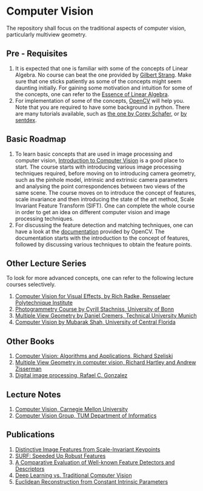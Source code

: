 # Computer Vision

The repository shall focus on the traditional aspects of computer vision, particularly multiview geometry. 

## Pre - Requisites
1. It is expected that one is familiar with some of the concepts of Linear Algebra. No course can beat the one provided by [Gilbert Strang](https://www.youtube.com/playlist?list=PLE7DDD91010BC51F8). Make sure that one sticks patiently as some of the concepts might seem daunting initially. For gaining some motivation and intuition for some of the concepts, one can refer to the [Essence of Linear Algebra](https://www.youtube.com/playlist?list=PLZHQObOWTQDPD3MizzM2xVFitgF8hE_ab).
2. For implementation of some of the concepts, [OpenCV](https://opencv.org/releases/) will help you. Note that you are required to have some background in python. There are many tutorials available, such as [the one by Corey Schafer](https://www.youtube.com/watch?v=YYXdXT2l-Gg&list=PL-osiE80TeTt2d9bfVyTiXJA-UTHn6WwU), or [by sentdex](https://www.youtube.com/playlist?list=PLQVvvaa0QuDe8XSftW-RAxdo6OmaeL85M). 

## Basic Roadmap

1. To learn basic concepts that are used in image processing and computer vision, [Introduction to Computer Vision](https://www.udacity.com/course/introduction-to-computer-vision--ud810) is a good place to start. The course starts with introducing various image processing techniques required, before moving on to introducing camera geometry, such as the pinhole model, intrinsic and extrinsic camera parameters and analysing the point correspondences between two views of the same scene. The course moves on to introduce the concept of features, scale invariance and then introducing the state of the art method, Scale Invariant Feature Transform (SIFT). One can complete the whole course in order to get an idea on different computer vision and image processing techniques. 
2. For discussing the feature detection and matching techniques, one can have a look at the [documentation](https://docs.opencv.org/3.4.2/db/d27/tutorial_py_table_of_contents_feature2d.html) provided by OpenCV. The documentation starts with the introduction to the concept of features, followed by discussing various techniques to obtain the feature points. 

## Other Lecture Series

To look for more advanced concepts, one can refer to the following lecture courses selectively.

1. [Computer Vision for Visual Effects, by Rich Radke, Rensselaer Polytechnique Institute](https://www.youtube.com/playlist?list=PLuh62Q4Sv7BUJlKlt84HFqSWfW36MDd5a)
2. [Photogrammetry Course by Cyrill Stachniss, University of Bonn](https://www.youtube.com/playlist?list=PLgnQpQtFTOGRsi5vzy9PiQpNWHjq-bKN1)
3. [Multiple View Geometry by Daniel Cremers, Technical University Munich](https://www.youtube.com/playlist?list=PLTBdjV_4f-EJn6udZ34tht9EVIW7lbeo4)
4. [Computer Vision by Mubarak Shah, University of Central Florida](https://www.youtube.com/playlist?list=PLd3hlSJsX_Imk_BPmB_H3AQjFKZS9XgZm)

## Other Books

1. [Computer Vision: Algorithms and Applications, Richard Szeliski](http://szeliski.org/Book/drafts/SzeliskiBook_20100903_draft.pdf)
2. [Multiple View Geometry in computer vision, Richard Hartley and Andrew Zisserman](http://cvrs.whu.edu.cn/downloads/ebooks/Multiple%20View%20Geometry%20in%20Computer%20Vision%20(Second%20Edition).pdf)
3. [Digital image processing, Rafael C. Gonzalez](http://web.ipac.caltech.edu/staff/fmasci/home/astro_refs/Digital_Image_Processing_2ndEd.pdf)


## Lecture Notes

1. [Computer Vision, Carnegie Mellon University](http://www.cs.cmu.edu/~16385/)
2. [Computer Vision Group, TUM Department of Informatics](https://vision.in.tum.de/teaching/ss2020?redirect=1)

## Publications

1. [Distinctive Image Features from Scale-Invariant Keypoints](https://www.cs.ubc.ca/~lowe/papers/ijcv04.pdf)
2. [SURF: Speeded Up Robust Features](http://people.ee.ethz.ch/~surf/eccv06.pdf)
3. [A Comparative Evaluation of Well-known Feature Detectors and Descriptors](https://www.researchgate.net/publication/279278472_A_Comparative_Evaluation_of_Well-known_Feature_Detectors_and_Descriptors)
4. [Deep Learning vs. Traditional Computer Vision](https://arxiv.org/pdf/1910.13796.pdf)
5. [Euclidean Reconstruction from Constant Intrinsic Parameters](http://www1.maths.lth.se/matematiklth/vision/publdb/reports/pdf/heyden-astrom-i-96.pdf)

